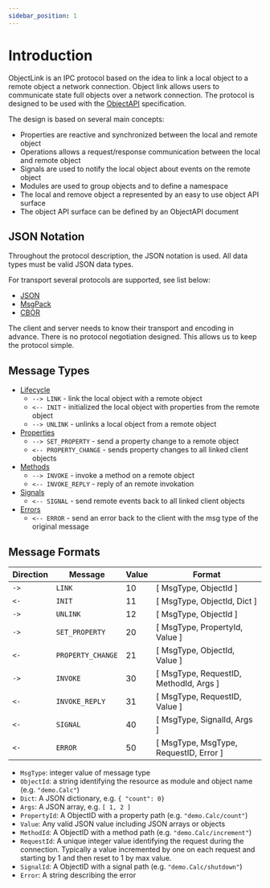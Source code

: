 ```yaml
---
sidebar_position: 1
---
```


# Introduction

ObjectLink is an IPC protocol based on the idea to link a local object to a remote object a network connection. Object link allows users to communicate state full objects over a network connection. The protocol is designed to be used with the [ObjectAPI](/docs/advanced/objectapi/intro) specification.

The design is based on several main concepts:

- Properties are reactive and synchronized between the local and remote object
- Operations allows a request/response communication between the local and remote object
- Signals are used to notify the local object about events on the remote object
- Modules are used to group objects and to define a namespace
- The local and remove object a represented by an easy to use object API surface
- The object API surface can be defined by an ObjectAPI document

## JSON Notation

Throughout the protocol description, the JSON notation is used. All data types must be valid JSON data types.

For transport several protocols are supported, see list below:

- [JSON](https://www.json.org/json-en.html)
- [MsgPack](https://msgpack.org/index.html)
- [CBOR](https://cbor.io/)

The client and server needs to know their transport and encoding in advance. There is no protocol negotiation designed. This allows us to keep the protocol simple.

## Message Types

- [Lifecycle](./lifecycle)
  - `--> LINK` - link the local object with a remote object
  - `<-- INIT` - initialized the local object with properties from the remote object
  - `--> UNLINK` - unlinks a local object from a remote object
- [Properties](./properties)
  - `--> SET_PROPERTY` - send a property change to a remote object
  - `<-- PROPERTY_CHANGE` - sends property changes to all linked client objects
- [Methods](./methods)
  - `--> INVOKE` - invoke a method on a remote object
  - `<-- INVOKE_REPLY` - reply of an remote invokation
- [Signals](./signals)
  - `<-- SIGNAL` - send remote events back to all linked client objects
- [Errors](./errors)
  - `<-- ERROR` - send an error back to the client with the msg type of the original message

## Message Formats

| Direction | Message           | Value | Format                                 |
| --------- | ----------------- | ----- | -------------------------------------- |
| `->`      | `LINK`            | 10    | [ MsgType, ObjectId ]                  |
| `<-`      | `INIT`            | 11    | [ MsgType, ObjectId, Dict ]            |
| `->`      | `UNLINK`          | 12    | [ MsgType, ObjectId ]                  |
| `->`      | `SET_PROPERTY`    | 20    | [ MsgType, PropertyId, Value ]         |
| `<-`      | `PROPERTY_CHANGE` | 21    | [ MsgType, ObjectId, Value ]           |
| `->`      | `INVOKE`          | 30    | [ MsgType, RequestID, MethodId, Args ] |
| `<-`      | `INVOKE_REPLY`    | 31    | [ MsgType, RequestID, Value ]          |
| `<-`      | `SIGNAL`          | 40    | [ MsgType, SignalId, Args ]            |
| `<-`      | `ERROR`           | 50    | [ MsgType, MsgType, RequestID, Error ] |

- `MsgType`: integer value of message type
- `ObjectId`: a string identifying the resource as module and object name (e.g. `"demo.Calc"`)
- `Dict`: A JSON dictionary, e.g. `{ "count": 0}`
- `Args`: A JSON array, e.g. `[ 1, 2 ]`
- `PropertyId`: A ObjectID with a property path (e.g. `"demo.Calc/count"`)
- `Value`: Any valid JSON value including JSON arrays or objects
- `MethodId`: A ObjectID with a method path (e.g. `"demo.Calc/increment"`)
- `RequestId`: A unique integer value identifying the request during the connection. Typically a value incremented by one on each request and starting by 1 and then reset to 1 by max value.
- `SignalId`: A ObjectID with a signal path (e.g. `"demo.Calc/shutdown"`)
- `Error`: A string describing the error
